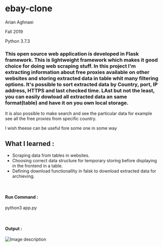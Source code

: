 <h1>ebay-clone</h1>
<p>Arian Aghnaei</p>
<p>Fall 2019</p>
<p>Python 3.7.3</p>

<h3>This open source web application is developed in Flask framework. This is lightweight framework which makes it good choice for doing web scraping stuff.
In this project I'm extracting information about free proxies available on other websites and storing extracted data in table whit many filtering options. It's possible to sort extracted data by Country, port, IP address, HTTPS and last checked time.
LAst but not the least, you can easily dowload all extracted data an same format(table) and have it on you own local storage.</h3>

<p>It is also possible to make search and see the particular data for example see all the free proxies from specific country.</p>
<p>I wish theese can be useful fore some one in some way</p>

<h2>What I learned :</h2>
<ul>
  <li>Scraping data from tables in websites.</li>
  <li>Choosing correct data structure for temporary storing before displaying in the frontend in a table.</li>	
  <li>Defining download functionallity in falsk to download extracted data for archieving.</li>
</ul>
<br>
<h4>Run Command :</h4>

<p>python3 app.py</p>
<br>
<h4>Output :</h4>

![Image description](https://github.com/codeBlooded1997/ebay-clone/blob/master/ebay-clone.png?raw=true)


